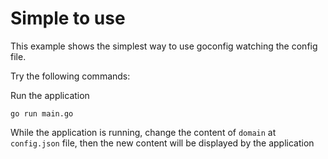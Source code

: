 # Simple to use

This example shows the simplest way to use goconfig watching the config file.

Try the following commands:

  Run the application
```
go run main.go
```

  While the application is running, change the content of `domain` at `config.json` file, then the new content will be displayed by the application

